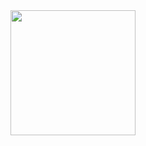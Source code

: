 <div align='center'>
  <img height=200 src="https://tenor.com/view/steins-gate-anime-gif-14686965"/>
</div>

